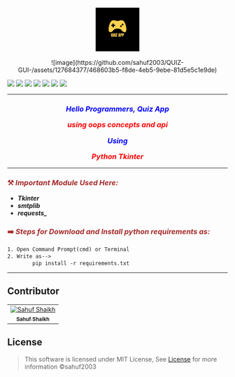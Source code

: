 <p align="center"><img src="https://github.com/sahuf2003/QUIZ-GUI-/blob/main/images/Quiz_app.png" alt="gif" height="100px" width="100px" ok"/><br></p>

<p align="center">![image](https://github.com/sahuf2003/QUIZ-GUI-/assets/127684377/468603b5-f8de-4eb5-9ebe-81d5e5c1e9de) </p>


![](https://img.shields.io/badge/Programming_Language-Python-blue.svg)
![](https://img.shields.io/badge/Main_Tool_Used-Tkinter-orange.svg)
![](https://img.shields.io/badge/Support_Tool_Used-smtplib,requests-orange.svg)
![](https://img.shields.io/badge/Python_Version-3.12-blue.svg)
![](https://img.shields.io/badge/Application-Quiz-brown.svg)
![](https://img.shields.io/badge/APi_used-Trivia-red.svg)
![](https://img.shields.io/badge/Status-Complete-green.svg)

---
### <p align="center" style="color: blue">***Hello Programmers, Quiz App <p align="center" style="color: red">using oops concepts and api </p> <p align="center" style="color: blue">Using</p> <p align="center" style="color: red">Python Tkinter***</p></p>



---
### <p align="left" style="color: brown">⚒️ _Important Module Used Here:_</p>
- ***_Tkinter_***
- ***_smtplib_***
- ***requests_***

### <p align="left" style="color: brown">➡️ _Steps for Download and Install python requirements as:_</p>

```
1. Open Command Prompt(cmd) or Terminal
2. Write as-->
        pip install -r requirements.txt
```

---






## Contributor <a name = "Contributor"></a>

<table>
  <tr>
    <td align="center">
    <a href="https://github.com/sahuf2003" target="_black">
    <img src="https://github.com/sahuf2003.png" width="150px;" alt="Sahuf Shaikh"/>
    <br />
    <sub><b>Sahuf Shaikh</b></sub></a>
    </td>
    
    
  </tr>
 </table>

## License <a name = "license"></a>

> This software is licensed under MIT License, See [License](https://github.com/) for more information ©sahuf2003
